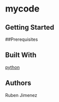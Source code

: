 # mycode
## Getting Started

##Prerequisites
## Built With
[python](http://www.python.org/)
## Authors
Ruben Jimenez
